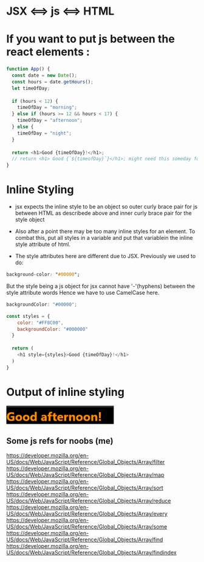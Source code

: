 # JSX <==> js <==> HTML

# If you want to put js between the react elements :

```js
function App() {
  const date = new Date();
  const hours = date.getHours();
  let timeOfDay;

  if (hours < 12) {
    timeOfDay = "morning";
  } else if (hours >= 12 && hours < 17) {
    timeOfDay = "afternoon";
  } else {
    timeOfDay = "night";
  }

  return <h1>Good {timeOfDay}!</h1>;
  // return <h1> Good {`${timeofDay}`}</h1>; might need this someday for ref
}
```

# Inline Styling

- jsx expects the inline style to be an object so outer curly brace pair for js between HTML as describede above and inner curly brace pair for the style object

- Also after a point there may be too many inline styles for an element. To combat this, put all styles in a variable and put that variablein the inline style attribute of html.

- The style attributes here are different due to JSX.
  Previously we used to do:

```css
background-color: "#00000";
```

But the style being a js object for jsx cannot have '-'(hyphens) between the style attribute words
Hence we have to use CamelCase here.

```js
backgroundColor: "#00000";
```

```js
const styles = {
    color: "#FF8C00",
    backgroundColor: "#000000"
  }

  return (
    <h1 style={styles}>Good {timeOfDay}!</h1>
  )
}
```

# Output of inline styling

![Output](/images-md/inline-style.png)

## Some js refs for noobs (me)

https://developer.mozilla.org/en-US/docs/Web/JavaScript/Reference/Global_Objects/Array/filter
https://developer.mozilla.org/en-US/docs/Web/JavaScript/Reference/Global_Objects/Array/map
https://developer.mozilla.org/en-US/docs/Web/JavaScript/Reference/Global_Objects/Array/sort
https://developer.mozilla.org/en-US/docs/Web/JavaScript/Reference/Global_Objects/Array/reduce
https://developer.mozilla.org/en-US/docs/Web/JavaScript/Reference/Global_Objects/Array/every
https://developer.mozilla.org/en-US/docs/Web/JavaScript/Reference/Global_Objects/Array/some
https://developer.mozilla.org/en-US/docs/Web/JavaScript/Reference/Global_Objects/Array/find
https://developer.mozilla.org/en-US/docs/Web/JavaScript/Reference/Global_Objects/Array/findindex
